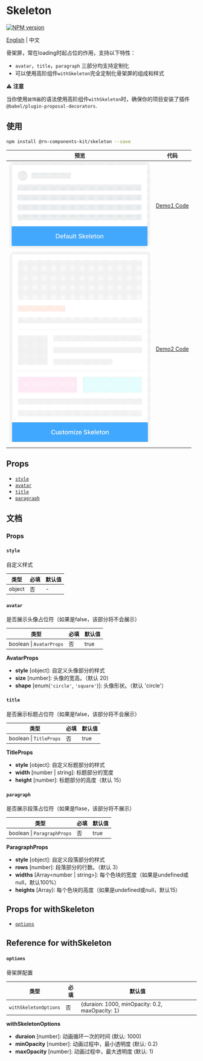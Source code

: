 # Skeleton

[![NPM version](https://img.shields.io/npm/v/@rn-components-kit/skeleton.svg)](https://www.npmjs.com/package/@rn-components-kit/skeleton)

[English](./README.md) | 中文

骨架屏，常在loading时起占位的作用，支持以下特性：

- `avatar`，`title`，`paragraph` 三部分均支持定制化
- 可以使用高阶组件`withSkeleton`完全定制化骨架屏的组成和样式

:warning: **注意**

当你使用`装饰器`的语法使用高阶组件`withSkeleton`时，确保你的项目安装了插件`@babel/plugin-proposal-decorators`.

## 使用

```bash
npm install @rn-components-kit/skeleton --save
```

|预览|代码|
|------------|:---------:|
|<img width="375" src="./preview/default-skeleton.gif"/>|[Demo1 Code](./demos/Demo1.js)|
|<img width="375" src="./preview/customize-skeleton.gif"/>|[Demo2 Code](./demos/Demo2.js)|

## Props

- [`style`](#style)
- [`avatar`](#avatar)
- [`title`](#title)
- [`paragraph`](#paragraph)

## 文档

### Props

#### `style`

自定义样式

|类型|必填|默认值|
|----|--------|-------|
|object|否|-|

#### `avatar`

是否展示头像占位符（如果是false，该部分将不会展示）

|类型|必填|默认值|
|----|--------|-------|
|boolean \| `AvatarProps`|否|true|

**AvatarProps**

- **style** [object]: 自定义头像部分的样式
- **size** [number]: 头像的宽高。（默认 20）
- **shape** [enum(`'circle'`, `'square'`)]: 头像形状。（默认 'circle'）

#### `title`

是否展示标题占位符（如果是false，该部分将不会展示）

|类型|必填|默认值|
|----|--------|-------|
|boolean \| `TitleProps`|否|true|

**TitleProps**

- **style** [object]: 自定义标题部分的样式
- **width** [number | string]: 标题部分的宽度
- **height** [number]: 标题部分的高度（默认 15）

#### `paragraph`

是否展示段落占位符（如果是flase，该部分将不展示）

|类型|必填|默认值|
|----|--------|-------|
|boolean \| `ParagraphProps`|否|true|

**ParagraphProps**

- **style** [object]: 自定义段落部分的样式
- **rows** [number]: 段落部分的行数。（默认 3）
- **widths** [Array<number | string>]: 每个色块的宽度（如果是undefined或null，默认100%）
- **heights** [Array<number>]: 每个色块的高度（如果是undefined或null，默认15）

## Props for withSkeleton

- [`options`](#options)

## Reference for withSkeleton

#### `options`

骨架屏配置

|类型|必填|默认值|
|----|--------|-------|
|`withSkeletonOptions`|否|{duraion: 1000, minOpacity: 0.2, maxOpacity: 1}|

**withSkeletonOptions**

- **duraion** [number]: 动画循环一次的时间 (默认: 1000)
- **minOpacity** [number]: 动画过程中，最小透明度 (默认: 0.2)
- **maxOpacity** [number]: 动画过程中，最大透明度 (默认: 1)
